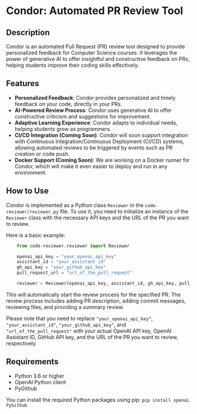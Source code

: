 # Condor: Automated PR Review Tool

## Description

Condor is an automated Pull Request (PR) review tool designed to provide personalized feedback for Computer Science courses. It leverages the power of generative AI to offer insightful and constructive feedback on PRs, helping students improve their coding skills effectively.

## Features

- **Personalized Feedback**: Condor provides personalized and timely feedback on your code, directly in your PRs.
- **AI-Powered Review Process**: Condor uses generative AI to offer constructive criticism and suggestions for improvement.
- **Adaptive Learning Experience**: Condor adapts to individual needs, helping students grow as programmers.
- **CI/CD Integration (Coming Soon)**: Condor will soon support integration with Continuous Integration/Continuous Deployment (CI/CD) systems, allowing automated reviews to be triggered by events such as PR creation or code push.
- **Docker Support (Coming Soon)**: We are working on a Docker runner for Condor, which will make it even easier to deploy and run in any environment.

## How to Use

Condor is implemented as a Python class `Reviewer` in the `code-reviewer/reviewer.py` file. To use it, you need to initialize an instance of the `Reviewer` class with the necessary API keys and the URL of the PR you want to review.

Here is a basic example:

```py
    from code-reviewer.reviewer import Reviewer

    openai_api_key = "your_openai_api_key"
    assistant_id = "your_assistant_id"
    gh_api_key = "your_github_api_key"
    pull_request_url = "url_of_the_pull_request"

    reviewer = Reviewer(openai_api_key, assistant_id, gh_api_key, pull_request_url)
```

This will automatically start the review process for the specified PR. The review process includes adding PR description, adding commit messages, reviewing files, and providing a summary review.

Please note that you need to replace `"your_openai_api_key"`, `"your_assistant_id"`, `"your_github_api_key"`, and `"url_of_the_pull_request"` with your actual OpenAI API key, OpenAI Assistant ID, GitHub API key, and the URL of the PR you want to review, respectively.

## Requirements

- Python 3.6 or higher
- OpenAI Python client
- PyGithub

You can install the required Python packages using pip:
`pip install openai PyGithub`
